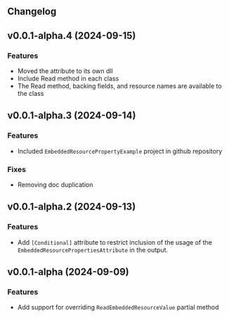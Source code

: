 Changelog
--- 

## v0.0.1-alpha.4 (2024-09-15)

### Features

* Moved the attribute to its own dll
* Include Read method in each class
* The Read method, backing fields, and resource names are available to the class

## v0.0.1-alpha.3 (2024-09-14)

### Features

* Included `EmbeddedResourcePropertyExample` project in github repository

### Fixes

* Removing doc duplication

## v0.0.1-alpha.2 (2024-09-13)

### Features

* Add `[Conditional]` attribute to restrict inclusion of the usage of 
  the `EmbeddedResourcePropertiesAttribute` in the output.

## v0.0.1-alpha (2024-09-09)

### Features

* Add support for overriding `ReadEmbeddedResourceValue` partial method
